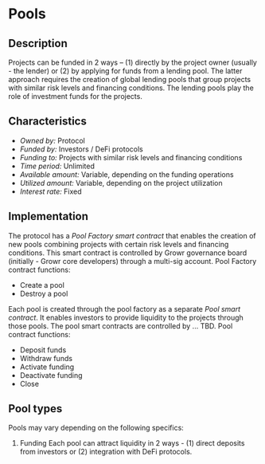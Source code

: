 # Pools

## Description

Projects can be funded in 2 ways – (1) directly by the project owner (usually - the lender) or (2) by applying for funds from a lending pool. The latter approach requires the creation of global lending pools that group projects with similar risk levels and financing conditions. The lending pools play the role of investment funds for the projects.

## Characteristics

 - *Owned by:* Protocol
 - *Funded by:* Investors / DeFi protocols
 - *Funding to:* Projects with similar risk levels and financing conditions
 - *Time period:* Unlimited
 - *Available amount:* Variable, depending on the funding operations
 - *Utilized amount:* Variable, depending on the project utilization
 - *Interest rate:* Fixed

## Implementation

The protocol has a *Pool Factory smart contract* that enables the creation of new pools combining projects with certain risk levels and financing conditions. This smart contract is controlled by Growr governance board (initially - Growr core developers) through a multi-sig account.
Pool Factory contract functions:
 - Create a pool
 - Destroy a pool

Each pool is created through the pool factory as a separate *Pool smart contract*. It enables investors to provide liquidity to the projects through those pools. The pool smart contracts are controlled by ... TBD.
Pool contract functions:
 - Deposit funds
 - Withdraw funds
 - Activate funding
 - Deactivate funding
 - Close

## Pool types

Pools may vary depending on the following specifics:
1. Funding
Each pool can attract liquidity in 2 ways - (1) direct deposits from investors or (2) integration with DeFi protocols.